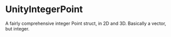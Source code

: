 # UnityIntegerPoint
A fairly comprehensive integer Point struct, in 2D and 3D. Basically a vector, but integer.
